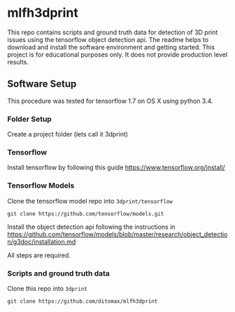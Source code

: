 # mlfh3dprint

This repo contains scripts and ground truth data for detection of 3D print issues using the tensorflow object detection api. 
The readme helps to download and install the software environment and getting started. This project is for educational purposes only. It does not provide production level results.


## Software Setup

This procedure was tested for tensorflow 1.7 on OS X using python 3.4.

### Folder Setup

Create a project folder (lets call it 3dprint)

### Tensorflow

Install tensorflow by following this guide https://www.tensorflow.org/install/


### Tensorflow Models

Clone the tensorflow model repo into `3dprint/tensorflow`

```
git clone https://github.com/tensorflow/models.git
```

Install the object detection api following the instructions in https://github.com/tensorflow/models/blob/master/research/object_detection/g3doc/installation.md

All steps are required.

### Scripts and ground truth data

Clone this repo into `3dprint`

```
git clone https://github.com/ditomax/mlfh3dprint
```





